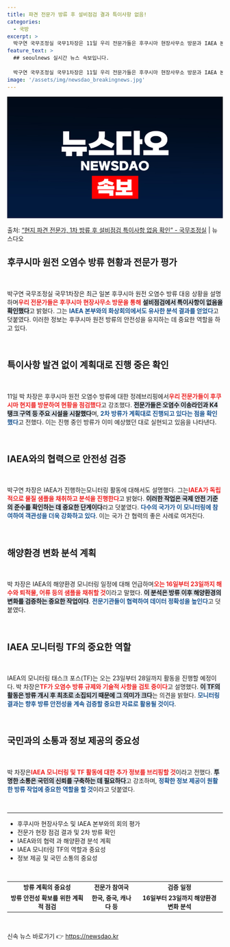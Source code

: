```yaml
---
title: 파견 전문가 방류 후 설비점검 결과 특이사항 없음!
categories:
  - 국방
excerpt: >
  박구연 국무조정실 국무1차장은 11일 우리 전문가들은 후쿠시마 현장사무소 방문과 IAEA 본부와의 화상회의를…
feature_text: >
  ## seoulnews 실시간 뉴스 속보입니다.

  박구연 국무조정실 국무1차장은 11일 우리 전문가들은 후쿠시마 현장사무소 방문과 IAEA 본부와의 화상회의를…
image: '/assets/img/newsdao_breakingnews.jpg'
---
```


![뉴스다오 속보](/assets/img/newsdao_breakingnews.jpg)

<p>출처: <a href="https://newsdao.kr/2138" rel="dofollow">“현지 파견 전문가, 1차 방류 후 설비점검 특이사항 없음 확인”  - 국무조정실</a> | 뉴스다오</p>

<h2 data-ke-size="size26">후쿠시마 원전 오염수 방류 현황과 전문가 평가</h2>

<p data-ke-size="size16">&nbsp;</p>

박구연 국무조정실 국무1차장은 최근 일본 후쿠시마 원전 오염수 방류 대응 상황을 설명하며<b><span style="color: #ee2323;">우리 전문가들은 후쿠시마 현장사무소 방문을 통해</span></b> <b><span style="background-color: #21538527;">설비점검에서 특이사항이 없음을 확인했다</span></b>고 밝혔다. 그는 <b><span style="color: #1a5490;">IAEA 본부와의 화상회의에서도 유사한 분석 결과를 얻었다</span></b>고 덧붙였다. 이러한 정보는 후쿠시마 원전 방류의 안전성을 유지하는 데 중요한 역할을 하고 있다.

<p data-ke-size="size16">&nbsp;</p>

<h2 data-ke-size="size26">특이사항 발견 없이 계획대로 진행 중은 확인</h2>

<p data-ke-size="size16">&nbsp;</p>

11일 박 차장은 후쿠시마 원전 오염수 방류에 대한 정례브리핑에서<b><span style="color: #ee2323;">우리 전문가들이 후쿠시마 현지를 방문하여 현황을 점검했다</span></b>고 강조했다. <b><span style="background-color: #21538527;">전문가들은 오염수 이송라인과 K4 탱크 구역 등 주요 시설을 시찰했다</span></b>며, <b><span style="color: #1a5490;">2차 방류가 계획대로 진행되고 있다는 점을 확인했다</span></b>고 전했다. 이는 진행 중인 방류가 이미 예상했던 대로 실현되고 있음을 나타낸다.

<p data-ke-size="size16">&nbsp;</p>

<h2 data-ke-size="size26">IAEA와의 협력으로 안전성 검증</h2>

<p data-ke-size="size16">&nbsp;</p>

박구연 차장은 IAEA가 진행하는모니터링 활동에 대해서도 설명했다. 그는<b><span style="color: #ee2323;">IAEA가 독립적으로 물질 샘플을 채취하고 분석을 진행한다</span></b>고 밝혔다. <b><span style="background-color: #21538527;">이러한 작업은 국제 안전 기준의 준수를 확인하는 데 중요한 단계이다</span></b>라고 덧붙였다. <b><span style="color: #1a5490;">다수의 국가가 이 모니터링에 참여하여 객관성을 더욱 강화하고 있다</span></b>. 이는 국가 간 협력의 좋은 사례로 여겨진다.

<p data-ke-size="size16">&nbsp;</p>

<h2 data-ke-size="size26">해양환경 변화 분석 계획</h2>

<p data-ke-size="size16">&nbsp;</p>

박 차장은 IAEA의 해양환경 모니터링 일정에 대해 언급하며<b><span style="color: #ee2323;">오는 16일부터 23일까지 해수와 퇴적물, 어류 등의 샘플을 채취할 것</span></b>이라고 말했다. <b><span style="background-color: #21538527;">이 분석은 방류 이후 해양환경의 변화를 검증하는 중요한 작업이다</span></b>. <b><span style="color: #1a5490;">전문기관들이 협력하여 데이터 정확성을 높인다</span></b>고 덧붙였다.

<p data-ke-size="size16">&nbsp;</p>

<h2 data-ke-size="size26">IAEA 모니터링 TF의 중요한 역할</h2>

<p data-ke-size="size16">&nbsp;</p>

IAEA의 모니터링 태스크 포스(TF)는 오는 23일부터 28일까지 활동을 진행할 예정이다. 박 차장은<b><span style="color: #ee2323;">TF가 오염수 방류 규제와 기술적 사항을 검토 중이다</span></b>고 설명했다. <b><span style="background-color: #21538527;">이 TF의 활동은 방류 개시 후 최초로 소집되기 때문에 그 의미가 크다</span></b>는 의견을 밝혔다. <b><span style="color: #1a5490;">모니터링 결과는 향후 방류 안전성을 계속 검증할 중요한 자료로 활용될 것이다</span></b>.

<p data-ke-size="size16">&nbsp;</p>

<h2 data-ke-size="size26">국민과의 소통과 정보 제공의 중요성</h2>

<p data-ke-size="size16">&nbsp;</p>

박 차장은<b><span style="color: #ee2323;">IAEA 모니터링 및 TF 활동에 대한 추가 정보를 브리핑할 것</span></b>이라고 전했다. <b><span style="background-color: #21538527;">투명한 소통은 국민의 신뢰를 구축하는 데 필요하다</span></b>고 강조하며, <b><span style="color: #1a5490;">정확한 정보 제공이 원활한 방류 작업에 중요한 역할을 할 것</span></b>이라고 덧붙였다.

<p data-ke-size="size16">&nbsp;</p>

<hr>

<ul>
<li>후쿠시마 현장사무소 및 IAEA 본부와의 회의 평가</li>
<li>전문가 현장 점검 결과 및 2차 방류 확인</li>
<li>IAEA와의 협력 과 해양환경 분석 계획</li>
<li>IAEA 모니터링 TF의 역할과 중요성</li>
<li>정보 제공 및 국민 소통의 중요성</li>
</ul>

<p data-ke-size="size16">&nbsp;</p>

<table style="width: 100%;">
<tr>
<td style="text-align: center; height: 17px;"><b>방류 계획의 중요성</b></td>
<td style="text-align: center; height: 17px;"><b>전문가 참여국</b></td>
<td style="text-align: center; height: 17px;"><b>검증 일정</b></td>
</tr>
<tr>
<td style="text-align: center; height: 17px;"><b>방류 안전성 확보를 위한 계획적 점검</b></td>
<td style="text-align: center; height: 17px;"><b>한국, 중국, 캐나다 등</b></td>
<td style="text-align: center; height: 17px;"><b>16일부터 23일까지 해양환경 변화 분석</b></td>
</tr>
</table>

<p data-ke-size="size16">&nbsp;</p> 

신속 뉴스 바로가기 👉 <a href="https://newsdao.kr" rel="dofollow">https://newsdao.kr</a>


